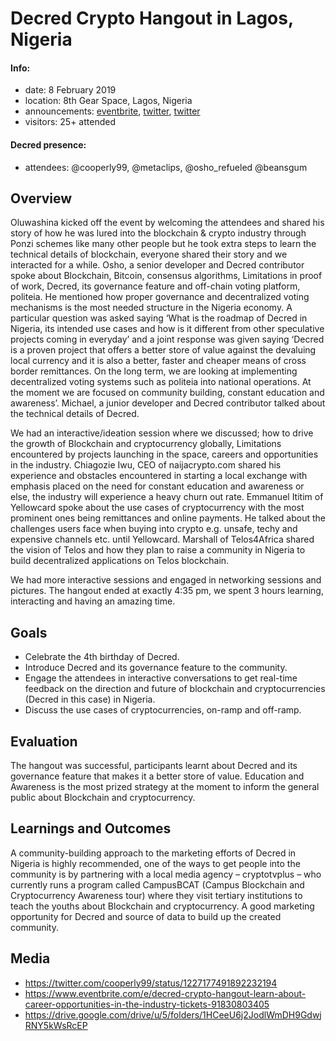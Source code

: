 # Decred Crypto Hangout in Lagos, Nigeria

#### Info:

- date: 8 February 2019
- location: 8th Gear Space, Lagos, Nigeria
- announcements: [eventbrite](https://www.eventbrite.com/e/decred-crypto-hangout-learn-about-career-opportunities-in-the-industry-tickets-91830803405), [twitter](https://twitter.com/cooperly99/status/1222929029063495680), [twitter](https://twitter.com/Telos4africa/status/1225321908939431938)
- visitors: 25+ attended

#### Decred presence:

- attendees: @cooperly99, @metaclips, @osho_refueled @beansgum

## Overview

Oluwashina kicked off the event by welcoming the attendees and shared his story of how he was lured into the blockchain & crypto industry through Ponzi schemes like many other people but he took extra steps to learn the technical details of blockchain, everyone shared their story and we interacted for a while. Osho, a senior developer and Decred contributor spoke about Blockchain, Bitcoin, consensus algorithms, Limitations in proof of work, Decred, its governance feature and off-chain voting platform, politeia. He mentioned how proper governance and decentralized voting mechanisms is the most needed structure in the Nigeria economy. A particular question was asked saying ‘What is the roadmap of Decred in Nigeria, its intended use cases and how is it different from other speculative projects coming in everyday’ and a joint response was given saying ‘Decred is a proven project that offers a better store of value against the devaluing local currency and it is also a better, faster and cheaper means of cross border remittances. On the long term, we are looking at implementing decentralized voting systems such as politeia into national operations. At the moment we are focused on community building, constant education and awareness’. Michael, a junior developer and Decred contributor talked about the technical details of Decred.

We had an interactive/ideation session where we discussed; how to drive the growth of Blockchain and cryptocurrency globally, Limitations encountered by projects launching in the space, careers and opportunities in the industry. Chiagozie Iwu, CEO of naijacrypto.com shared his experience and obstacles encountered in starting a local exchange with emphasis placed on the need for constant education and awareness or else, the industry will experience a heavy churn out rate. Emmanuel Ititim of Yellowcard spoke about the use cases of cryptocurrency with the most prominent ones being remittances and online payments. He talked about the challenges users face when buying into crypto e.g. unsafe, techy and expensive channels etc. until Yellowcard. Marshall of Telos4Africa shared the vision of Telos and how they plan to raise a community in Nigeria to build decentralized applications on Telos blockchain.

We had more interactive sessions and engaged in networking sessions and pictures. The hangout ended at exactly 4:35 pm, we spent 3 hours learning, interacting and having an amazing time.

## Goals

- Celebrate the 4th birthday of Decred.
- Introduce Decred and its governance feature to the community.
- Engage the attendees in interactive conversations to get real-time feedback on the direction and future of blockchain and cryptocurrencies (Decred in this case) in Nigeria.
- Discuss the use cases of cryptocurrencies, on-ramp and off-ramp.

## Evaluation

The hangout was successful, participants learnt about Decred and its governance feature that makes it a better store of value. Education and Awareness is the most prized strategy at the moment to inform the general public about Blockchain and cryptocurrency.

##  Learnings and Outcomes

A community-building approach to the marketing efforts of Decred in Nigeria is highly recommended, one of the ways to get people into the community is by partnering with a local media agency – cryptotvplus – who currently runs a program called CampusBCAT (Campus Blockchain and Cryptocurrency Awareness tour) where they visit tertiary institutions to teach the youths about Blockchain and cryptocurrency. A good marketing opportunity for Decred and source of data to build up the created community.

## Media

- https://twitter.com/cooperly99/status/1227177491892232194
- https://www.eventbrite.com/e/decred-crypto-hangout-learn-about-career-opportunities-in-the-industry-tickets-91830803405
- https://drive.google.com/drive/u/5/folders/1HCeeU6j2JodlWmDH9GdwjRNY5kWsRcEP
